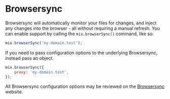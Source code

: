 # Browsersync

Browsersync will automatically monitor your files for changes, and inject any changes into the browser - all without requiring a manual refresh.
You can enable support by calling the `mix.browserSync()` command, like so:

```js
mix.browserSync('my-domain.test');
```

If you need to pass configuration options to the underlying Browsersync, instead pass an object.

```js
mix.browserSync({
    proxy: 'my-domain.test',
});
```

All Browsersync configuration options may be reviewed on the [Browsersync](https://browsersync.io/docs/options/) website.
